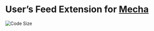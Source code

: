 User’s Feed Extension for [Mecha](https://github.com/mecha-cms/mecha)
=====================================================================

![Code Size](https://img.shields.io/github/languages/code-size/mecha-cms/x.feed.user?color=%23444&style=for-the-badge)